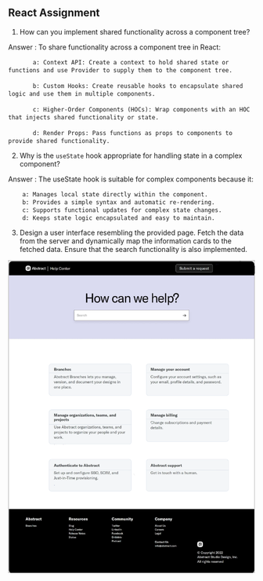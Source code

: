 ## React Assignment

1. How can you implement shared functionality across a component tree?

Answer : To share functionality across a component tree in React:

           a: Context API: Create a context to hold shared state or functions and use Provider to supply them to the component tree.

           b: Custom Hooks: Create reusable hooks to encapsulate shared logic and use them in multiple components.

           c: Higher-Order Components (HOCs): Wrap components with an HOC that injects shared functionality or state.

           d: Render Props: Pass functions as props to components to provide shared functionality.


2. Why is the `useState` hook appropriate for handling state in a complex component?

Answer : The useState hook is suitable for complex components because it:

        a: Manages local state directly within the component.
        b: Provides a simple syntax and automatic re-rendering.
        c: Supports functional updates for complex state changes.
        d: Keeps state logic encapsulated and easy to maintain.

3. Design a user interface resembling the provided page. Fetch the data from the server and dynamically map the information cards to the fetched data. Ensure that the search functionality is also implemented.

![Logo](UI-Screen-1.png)
